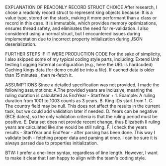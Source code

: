 EXPLANATION OF READONLY RECORD STRUCT CHOICE
After research, I chose a readonly record struct to represent king objects because:
    It is a value type, stored on the stack, making it more performant than a class or record in this case.
    It is immutable, which provides memory optimizations, ensures thread safety, and eliminates the need for re-validation.
I also considered using a normal struct, but I encountered issues during implementation due to incorrect property initialization during JSON deserialization.

FURTHER STEPS IF IT WERE PRODUCTION CODE
For the sake of simplicity, I also skipped some of my typical coding style parts, including:
    Extend Unit testing
    Logging
    External configuration (e.g., here the URL is hardcoded)
    Caching kings data (for demo could be into a file). If cached data is older than 15 minutes , then re-fetch it.

ASSUMPTIONS
Since a detailed specification was not provided, I made the following assumptions:
    A.The provided years are inclusive, meaning the ruling duration is calculated as EndYear - StartYear + 1.
        Example: A ruling duration from 1001 to 1003 counts as 3 years.
    B. King IDs start from 1.
    C. The country field may be null. This does not affect the results in the current task, but we could add validation later if needed.
    D. Years can be negative (BCE dates), so the only validation criteria is that the ruling period must be positive.
    E. Data set does not provide recent change, thus Elizabeth II ruling years are calculated like she would be still ruling.
    F. I check the years results - StartYear and EndYear - after parsing has been done. This way I validate both - fetching proper data and parsing at once. I can be sure it is always parsed due to properties initialization.

BTW: I prefer a one-liner syntax, regardless of line length. However, I want to make it clear that I am happy to align with the team's coding style.